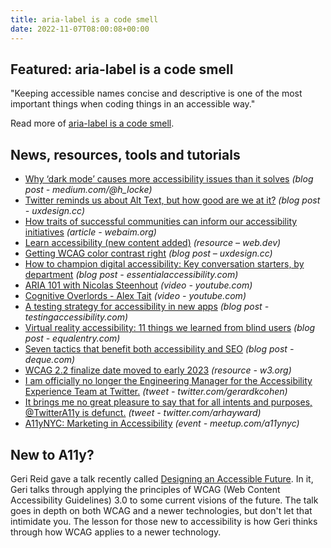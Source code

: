 ```yaml
---
title: aria-label is a code smell
date: 2022-11-07T08:00:08+00:00
---
```


## Featured: aria-label is a code smell

"Keeping accessible names concise and descriptive is one of the most important things when coding things in an accessible way."

Read more of [aria-label is a code smell](https://ericwbailey.website/published/aria-label-is-a-code-smell/).

## News, resources, tools and tutorials

- [Why ‘dark mode’ causes more accessibility issues than it solves](https://medium.com/@h_locke/why-dark-mode-causes-more-accessibility-issues-than-it-solves-d2f8359bb46a) *(blog post - medium.com/@h_locke)*
- [Twitter reminds us about Alt Text, but how good are we at it?](https://uxdesign.cc/twitter-reminds-about-alt-text-but-how-good-are-we-at-it-f300af5d7787) *(blog post - uxdesign.cc)*
- [How traits of successful communities can inform our accessibility initiatives](https://webaim.org/articles/communities/) *(article - webaim.org)*
- [Learn accessibility (new content added)](https://web.dev/learn/accessibility/) *(resource – web.dev)*
- [Getting WCAG color contrast right](https://uxdesign.cc/getting-the-wcag-color-contrast-right-799508389679) *(blog post – uxdesign.cc)*
- [How to champion digital accessibility: Key conversation starters, by department](https://www.essentialaccessibility.com/blog/how-to-champion-digital-accessibility-conversation-starters) *(blog post - essentialaccessibility.com)*
- [ARIA 101 with Nicolas Steenhout](https://www.youtube.com/watch?v=kPseLCVlM3s) *(video - youtube.com)*
- [Cognitive Overlords - Alex Tait](https://www.youtube.com/watch?v=gcK0ZtWQQQg) *(video - youtube.com)*
- [A testing strategy for accessibility in new apps](https://testingaccessibility.com/a-testing-strategy-for-accessibility-in-new-apps) *(blog post - testingaccessibility.com)*
- [Virtual reality accessibility: 11 things we learned from blind users](https://equalentry.com/virtual-reality-accessibility-things-learned-from-blind-users/) *(blog post - equalentry.com)*
- [Seven tactics that benefit both accessibility and SEO](https://www.deque.com/blog/7-tactics-that-benefit-both-accessibility-and-seo/) *(blog post - deque.com)*
- [WCAG 2.2 finalize date moved to early 2023](https://www.w3.org/WAI/update/#updating-core-guidelines-and-other-standards) *(resource - w3.org)*
- [I am officially no longer the Engineering Manager for the Accessibility Experience Team at Twitter.](https://twitter.com/gerardkcohen/status/1588584459779321857) *(tweet - twitter.com/gerardkcohen)*
- [It brings me no great pleasure to say that for all intents and purposes, @TwitterA11y is defunct.](https://twitter.com/arhayward/status/1588587436661407745) *(tweet - twitter.com/arhayward)*
- [A11yNYC: Marketing in Accessibility](https://www.meetup.com/a11ynyc/events/289472533/) *(event - meetup.com/a11ynyc)*

## New to A11y?

Geri Reid gave a talk recently called [Designing an Accessible Future](https://www.gerireid.com/designing-an-accessible-future.html). In it, Geri talks through applying the principles of WCAG (Web Content Accessibility Guidelines) 3.0 to some current visions of the future. The talk goes in depth on both WCAG and a newer technologies, but don't let that intimidate you. The lesson for those new to accessibility is how Geri thinks through how WCAG applies to a newer technology.
